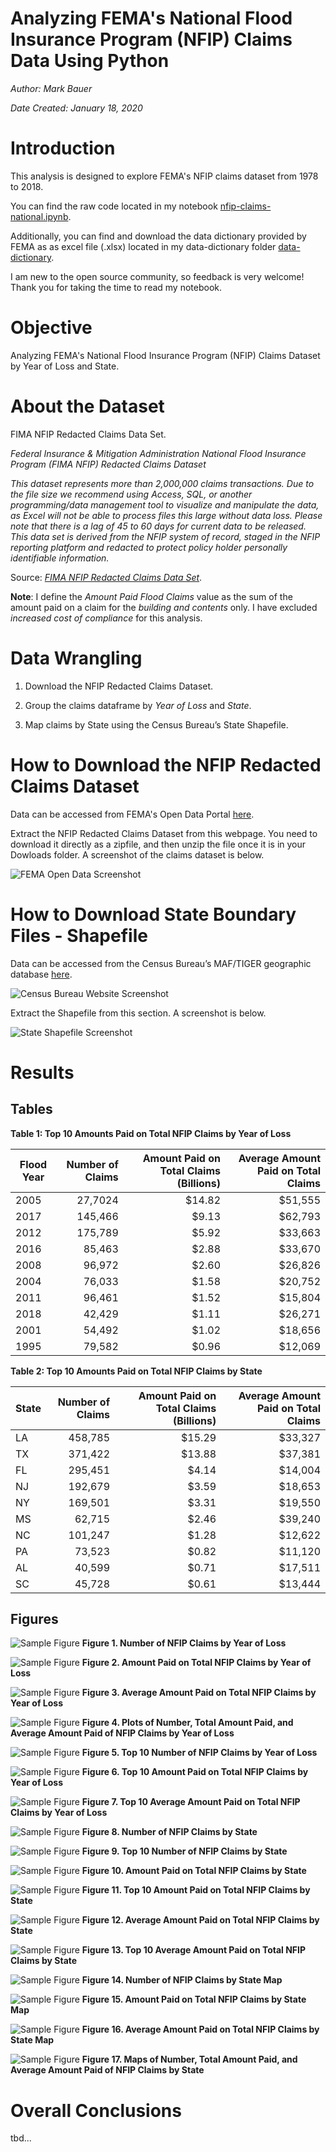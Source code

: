 # Analyzing FEMA's National Flood Insurance Program (NFIP) Claims Data Using Python

*Author: Mark Bauer*

*Date Created: January 18, 2020*


# Introduction  

This analysis is designed to explore FEMA's NFIP claims dataset from 1978 to 2018.

You can find the raw code located in my notebook [nfip-claims-national.ipynb](https://github.com/mebauer/fema-nfip-claims/blob/master/nfip-claims-national/nfip-claims-national.ipynb).

Additionally, you can find and download the data dictionary provided by FEMA as as excel file (.xlsx) located in my data-dictionary folder [data-dictionary](https://github.com/mebauer/fema-nfip-claims/tree/master/nfip-claims-national/data-dictionary).

I am new to the open source community, so feedback is very welcome! Thank you for taking the time to read my notebook.


# Objective

Analyzing FEMA's National Flood Insurance Program (NFIP) Claims Dataset by Year of Loss and State.


# About the Dataset

FIMA NFIP Redacted Claims Data Set.

*Federal Insurance & Mitigation Administration National Flood Insurance Program (FIMA NFIP) Redacted Claims Dataset*

*This dataset represents more than 2,000,000 claims transactions. Due to the file size we recommend using Access, SQL, or another programming/data management tool to visualize and manipulate the data, as Excel will not be able to process files this large without data loss. Please note that there is a lag of 45 to 60 days for current data to be released. This data set is derived from the NFIP system of record, staged in the NFIP reporting platform and redacted to protect policy holder personally identifiable information.*

Source: [*FIMA NFIP Redacted Claims Data Set*](https://www.fema.gov/media-library/assets/documents/180374). 


**Note**: I  define the *Amount Paid Flood Claims* value as the sum of the amount paid on a claim for the *building and contents* only. I have excluded *increased cost of compliance* for this analysis.


# Data Wrangling

1. Download the NFIP Redacted Claims Dataset.

2. Group the claims dataframe by *Year of Loss* and *State*.

3. Map claims by State using the Census Bureau’s State Shapefile.


# How to Download the NFIP Redacted Claims Dataset

Data can be accessed from FEMA's Open Data Portal [here](https://www.fema.gov/media-library/assets/documents/180374).

Extract the NFIP Redacted Claims Dataset from this webpage. You need to download it directly as a zipfile, and then unzip the file once it is in your Dowloads folder. A screenshot of the claims dataset is below.

![FEMA Open Data Screenshot](images/fema-opendata-011820.png)


# How to Download State Boundary Files - Shapefile

Data can be accessed from the Census Bureau’s MAF/TIGER geographic database [here](https://www.census.gov/geographies/mapping-files/time-series/geo/carto-boundary-file.html).

![Census Bureau Website Screenshot](images/census-website-screenshot.png)

Extract the Shapefile from this section. A screenshot is below.

![State Shapefile Screenshot](images/state-shapefile-screenshot.png)


# Results

## Tables

**Table 1: Top 10 Amounts Paid on Total NFIP Claims by Year of Loss**

| Flood Year    | Number of Claims | Amount Paid on Total Claims (Billions) | Average Amount Paid on Total Claims
| ---- |--------:| ------:| -------:|
| 2005 | 27,7024 | $14.82 | $51,555 |
| 2017 | 145,466 |  $9.13 | $62,793 |
| 2012 | 175,789 |  $5.92 | $33,663 |
| 2016 |  85,463 |  $2.88 | $33,670 |
| 2008 |  96,972 |  $2.60 | $26,826 |
| 2004 |  76,033 |  $1.58 | $20,752 |
| 2011 |  96,461 |  $1.52 | $15,804 |
| 2018 |  42,429 |  $1.11 | $26,271 |
| 2001 |  54,492 |  $1.02 | $18,656 |
| 1995 |  79,582 |  $0.96 | $12,069 |


**Table 2: Top 10 Amounts Paid on Total NFIP Claims by State**

| State    | Number of Claims | Amount Paid on Total Claims (Billions) | Average Amount Paid on Total Claims
| ---| -------:| ------:| -------:|
| LA | 458,785 | $15.29 | $33,327 |
| TX | 371,422 | $13.88 | $37,381 |
| FL | 295,451 |  $4.14 | $14,004 |
| NJ | 192,679 |  $3.59 | $18,653 |
| NY | 169,501 |  $3.31 | $19,550 |
| MS |  62,715 |  $2.46 | $39,240 |
| NC | 101,247 |  $1.28 | $12,622 |
| PA |  73,523 |  $0.82 | $11,120 |
| AL |  40,599 |  $0.71 | $17,511 |
| SC |  45,728 |  $0.61 | $13,444 |


## Figures

![Sample Figure](figures/nfip-claims-by-year-count.png)
**Figure 1. Number of NFIP Claims by Year of Loss**


![Sample Figure](figures/nfip-claims-by-year-amount.png)
**Figure 2. Amount Paid on Total NFIP Claims by Year of Loss**


![Sample Figure](figures/nfip-claims-by-year-average.png)
**Figure 3. Average Amount Paid on Total NFIP Claims by Year of Loss**


![Sample Figure](figures/nfip-claims-by-year-subplots.png)
**Figure 4. Plots of Number, Total Amount Paid, and Average Amount Paid of NFIP Claims by Year of Loss**


![Sample Figure](figures/nfip-claims-by-year-count-top10.png)
**Figure 5. Top 10 Number of NFIP Claims by Year of Loss**


![Sample Figure](figures/nfip-claims-by-year-amount-top10.png)
**Figure 6. Top 10 Amount Paid on Total NFIP Claims by Year of Loss**


![Sample Figure](figures/nfip-claims-by-year-average-top10.png)
**Figure 7. Top 10 Average Amount Paid on Total NFIP Claims by Year of Loss**


![Sample Figure](figures/nfip-claims-by-state-count.png)
**Figure 8. Number of NFIP Claims by State**


![Sample Figure](figures/nfip-claims-by-state-count-top10.png)
**Figure 9. Top 10 Number of NFIP Claims by State**


![Sample Figure](figures/nfip-claims-by-state-amount.png)
**Figure 10. Amount Paid on Total NFIP Claims by State**


![Sample Figure](figures/nfip-claims-by-state-amount-top10.png)
**Figure 11. Top 10 Amount Paid on Total NFIP Claims by State**


![Sample Figure](figures/nfip-claims-by-state-amount-average.png)
**Figure 12. Average Amount Paid on Total NFIP Claims by State**


![Sample Figure](figures/nfip-claims-by-state-amount-average-top10.png)
**Figure 13. Top 10 Average Amount Paid on Total NFIP Claims by State**


![Sample Figure](figures/claims-count-map.png)
**Figure 14. Number of NFIP Claims by State Map**


![Sample Figure](figures/claims-paid-amount-map.png)
**Figure 15. Amount Paid on Total NFIP Claims by State Map**


![Sample Figure](figures/claims-paid-amount-average-map.png)
**Figure 16. Average Amount Paid on Total NFIP Claims by State Map**


![Sample Figure](figures/nfip-claims-by-state-maps.png)
**Figure 17. Maps of Number, Total Amount Paid, and Average Amount Paid of NFIP Claims by State**



# Overall Conclusions

tbd...

